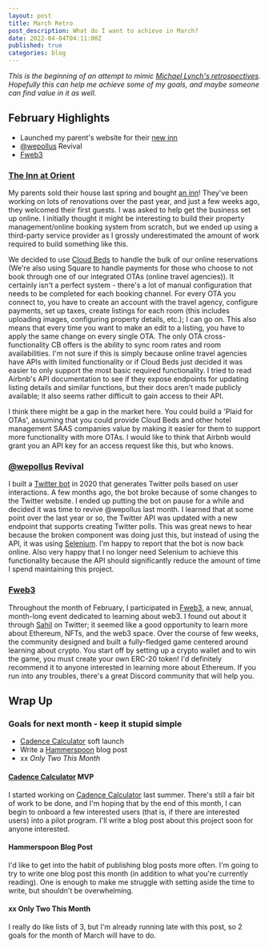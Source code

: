 ```yaml
---
layout: post
title: March Retro
post_description: What do I want to achieve in March?
date: 2022-04-04T04:11:00Z 
published: true
categories: blog
---
```


_This is the beginning of an attempt to mimic [Michael Lynch's retrospectives](https://mtlynch.io/retrospectives/). Hopefully this can help me achieve some of my goals, and maybe someone can find value in it as well._

## February Highlights
* Launched my parent's website for their [new inn](https://theinnatorient.com)
* [@wepollus](https://twitter.com/wepollus) Revival
* [Fweb3](https://fweb3.xyz)

### [The Inn at Orient](https://theinnatorient.com)
My parents sold their house last spring and bought [an inn](https://theinnatorient.com)! They've been working on lots of renovations over the past year, and just a few weeks ago, they welcomed their first guests. I was asked to help get the business set up online. I initially thought it might be interesting to build their property management/online booking system from scratch, but we ended up using a third-party service provider as I grossly underestimated the amount of work required to build something like this.

We decided to use [Cloud Beds](https://cloudbeds.com) to handle the bulk of our online reservations (We're also using Square to handle payments for those who choose to not book through one of our integrated OTAs (online travel agencies)). It certainly isn't a perfect system - there's a lot of manual configuration that needs to be completed for each booking channel. For every OTA you connect to, you have to create an account with the travel agency, configure payments, set up taxes, create listings for each room (this includes uploading images, configuring property details, etc.); I can go on. This also means that every time you want to make an edit to a listing, you have to apply the same change on every single OTA. The only OTA cross-functionality CB offers is the ability to sync room rates and room availabilities. I'm not sure if this is simply because online travel agencies have APIs with limited functionality or if Cloud Beds just decided it was easier to only support the most basic required functionality. I tried to read Airbnb's API documentation to see if they expose endpoints for updating listing details and similar functions, but their docs aren't made publicly available; it also seems rather difficult to gain access to their API.

I think there might be a gap in the market here. You could build a 'Plaid for OTAs', assuming that you could provide Cloud Beds and other hotel management SAAS companies value by making it easier for them to support more functionality with more OTAs. I would like to think that Airbnb would grant you an API key for an access request like this, but who knows.

### [@wepollus](https://twitter.com/wepollus) Revival
I built a [Twitter bot](https://twitter.com/wepollus) in 2020 that generates Twitter polls based on user interactions. A few months ago, the bot broke because of some changes to the Twitter website. I ended up putting the bot on pause for a while and decided it was time to revive @wepollus last month. I learned that at some point over the last year or so, the Twitter API was updated with a new endpoint that supports creating Twitter polls. This was great news to hear because the broken component was doing just this, but instead of using the API, it was using [Selenium](https://www.selenium.dev/). I'm happy to report that the bot is now back online. Also very happy that I no longer need Selenium to achieve this functionality because the API should significantly reduce the amount of time I spend maintaining this project.

### [Fweb3](https://fweb3.xyz)
Throughout the month of February, I participated in [Fweb3](https://fweb3.xyz), a new, annual, month-long event dedicated to learning about web3. I found out about it through [Sahil](https://twitter.com/shl/status/1488562644223082497) on Twitter; it seemed like a good opportunity to learn more about Ethereum, NFTs, and the web3 space. Over the course of few weeks, the community designed and built a fully-fledged game centered around learning about crypto. You start off by setting up a crypto wallet and to win the game, you must create your own ERC-20 token! I'd definitely recommend it to anyone interested in learning more about Ethereum. If you run into any troubles, there's a great Discord community that will help you.

## Wrap Up

### Goals for next month - keep it stupid simple
* [Cadence Calculator](https://cadecalc.app) soft launch
* Write a [Hammerspoon](https://hammerspoonTODO.com) blog post
* xx _Only Two This Month_

#### [Cadence Calculator](https://cadecalc.app) MVP
I started working on [Cadence Calculator](https://cadecalc.app) last summer. There's still a fair bit of work to be done, and I'm hoping that by the end of this month, I can begin to onboard a few interested users (that is, if there are interested users) into a pilot program. I'll write a blog post about this project soon for anyone interested.

#### Hammerspoon Blog Post
I'd like to get into the habit of publishing blog posts more often. I'm going to try to write one blog post this month (in addition to what you're currently reading). One is enough to make me struggle with setting aside the time to write, but shouldn't be overwhelming.

#### xx Only Two This Month
I really do like lists of 3, but I'm already running late with this post, so 2 goals for the month of March will have to do.